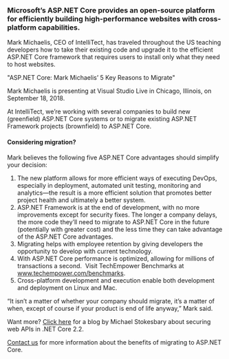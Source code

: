 

### Microsoft’s ASP.NET Core provides an open-source platform for efficiently building high-performance websites with cross-platform capabilities.

Mark Michaelis, CEO of IntelliTect, has traveled throughout the US teaching developers how to take their existing code and upgrade it to the efficient ASP.NET Core framework that requires users to install only what they need to host websites.

 "ASP.NET Core: Mark Michaelis’ 5 Key Reasons to Migrate"

Mark Michaelis is presenting at Visual Studio Live in Chicago, Illinois, on September 18, 2018.

At IntelliTect, we’re working with several companies to build new (greenfield) ASP.NET Core systems or to migrate existing ASP.NET Framework projects (brownfield) to ASP.NET Core.

#### Considering migration?

Mark believes the following five ASP.NET Core advantages should simplify your decision:

1. The new platform allows for more efficient ways of executing DevOps, especially in deployment, automated unit testing, monitoring and analytics—the result is a more efficient solution that promotes better project health and ultimately a better system.
2. ASP.NET Framework is at the end of development, with no more improvements except for security fixes. The longer a company delays, the more code they’ll need to migrate to ASP.NET Core in the future (potentially with greater cost) and the less time they can take advantage of the ASP.NET Core advantages.
3. Migrating helps with employee retention by giving developers the opportunity to develop with current technology.
4. With ASP.NET Core performance is optimized, allowing for millions of transactions a second.  Visit TechEmpower Benchmarks at www.techempower.com/benchmarks.
5. Cross-platform development and execution enable both development and deployment on Linux and Mac.

“It isn’t a matter of whether your company should migrate, it’s a matter of when, except of course if your product is end of life anyway,” Mark said.

Want more? [Click here](/securing-web-api-dotnetcore-2-2/) for a blog by Michael Stokesbary about securing web APIs in .NET Core 2.2.

[Contact us](/about/contact-us/) for more information about the benefits of migrating to ASP.NET Core.
